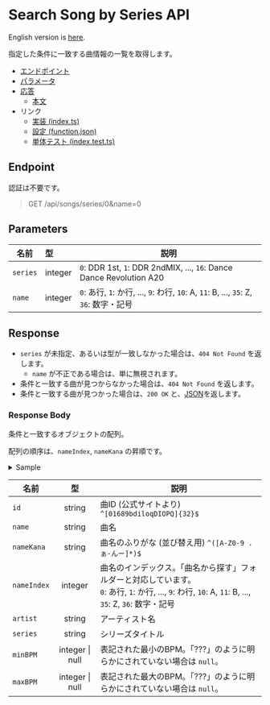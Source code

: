 # Search Song by Series API

English version is [here](./README.md).

指定した条件に一致する曲情報の一覧を取得します。

- [エンドポイント](#endpoint)
- [パラメータ](#parameters)
- [応答](#response)
  - [本文](#response-body)
- リンク
  - [実装 (index.ts)](index.ts)
  - [設定 (function.json)](function.json)
  - [単体テスト (index.test.ts)](index.test.ts)

## Endpoint

認証は不要です。

> GET /api/songs/series/0&name=0

## Parameters

|名前|型|説明|
|---|:--|---|
|`series`|integer|`0`: DDR 1st, `1`: DDR 2ndMIX, ..., `16`: Dance Dance Revolution A20|
|`name`|integer|`0`: あ行, `1`: か行, ..., `9`: わ行, `10`: A, `11`: B, ..., `35`: Z, `36`: 数字・記号|

## Response

- `series` が未指定、あるいは型が一致しなかった場合は、`404 Not Found` を返します。
  - `name` が不正である場合は、単に無視されます。
- 条件と一致する曲が見つからなかった場合は、`404 Not Found` を返します。
- 条件と一致する曲が見つかった場合は、`200 OK` と、[JSON](#response-body)を返します。

### Response Body

条件と一致するオブジェクトの配列。

配列の順序は、`nameIndex`, `nameKana` の昇順です。

<details>
  <summary>Sample</summary>

```json
[
  {
    "id": "61oIP0QIlO90d18ObDP1Dii6PoIQoOD8",
    "name": "イーディーエム・ジャンパーズ",
    "nameKana": "いーでぃーえむ じゃんぱーず",
    "nameIndex": 0,
    "artist": "かめりあ feat. ななひら",
    "series": "DanceDanceRevolution A",
    "minBPM": 72,
    "maxBPM": 145
  }
]
```

</details>

|名前|型|説明|
|---|:--:|---|
|`id`|string|曲ID (公式サイトより) `^[01689bdiloqDIOPQ]{32}$`|
|`name`|string|曲名|
|`nameKana`|string|曲名のふりがな (並び替え用) `^([A-Z0-9 .ぁ-んー]*)$`|
|`nameIndex`|integer|曲名のインデックス。「曲名から探す」フォルダーと対応しています。<br />`0`: あ行, `1`: か行, ..., `9`: わ行, `10`: A, `11`: B, ..., `35`: Z, `36`: 数字・記号|
|`artist`|string|アーティスト名|
|`series`|string|シリーズタイトル|
|`minBPM`|integer \| null|表記された最小のBPM。「???」のように明らかにされていない場合は `null`。|
|`maxBPM`|integer \| null|表記された最大のBPM。「???」のように明らかにされていない場合は `null`。|
